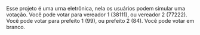 Esse projeto é uma urna eletrônica, nela os usuários podem simular uma votação.
Você pode votar para vereador 1 (38111), ou vereador 2 (77222).
Você pode votar para prefeito 1 (99), ou prefeito 2 (84).
Você pode votar em branco.
